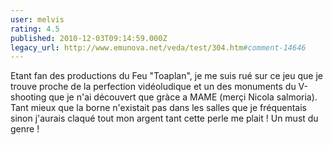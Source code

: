 ```yaml
---
user: melvis
rating: 4.5
published: 2010-12-03T09:14:59.000Z
legacy_url: http://www.emunova.net/veda/test/304.htm#comment-14646
---
```

Etant fan des productions du Feu "Toaplan", je me suis rué sur ce jeu que je trouve proche de la perfection vidéoludique et un des monuments du V-shooting que je n'ai découvert que gràce a MAME (merçi Nicola salmoria). 
Tant mieux que la borne n'existait pas dans les salles que je fréquentais sinon j'aurais claqué tout mon argent tant cette perle me plait ! Un must du genre !